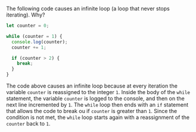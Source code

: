 The following code causes an infinite loop (a loop that never stops iterating). Why?

```js
let counter = 0;

while (counter = 1) {
  console.log(counter);
  counter += 1;

  if (counter > 2) {
    break;
  }
}
```

The code above causes an infinite loop because at every iteration the variable `counter` is reassigned  to the integer `1`.  Inside the body of the `while` statement, the variable `counter` is  logged to the console, and then on the next line incremented by `1`.  The `while` loop then ends with an `if` statement that allows the code to break ou if `counter` is greater than `1`.  Since the condition is not met, the `while` loop starts again with a reassignment of the `counter` back to `1`. 